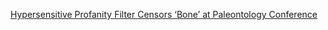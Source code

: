 [Hypersensitive Profanity Filter Censors ‘Bone’ at Paleontology Conference](https://www.smithsonianmag.com/smart-news/overactive-profanity-filter-bleeps-bone-paleontology-conference-180976086/)
